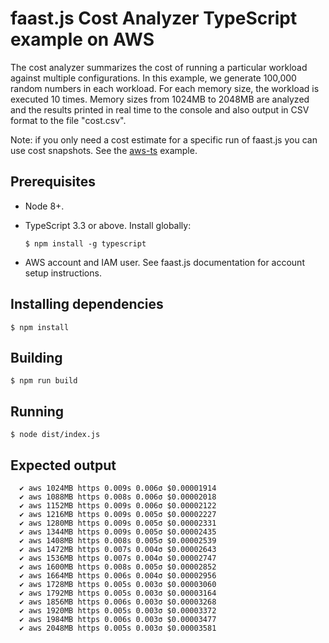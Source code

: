 # faast.js Cost Analyzer TypeScript example on AWS

The cost analyzer summarizes the cost of running a particular workload against multiple configurations. In this example, we generate 100,000 random numbers in each workload. For each memory size, the workload is executed 10 times. Memory sizes from 1024MB to 2048MB are analyzed and the results printed in real time to the console and also output in CSV format to the file "cost.csv".

Note: if you only need a cost estimate for a specific run of faast.js you can use cost snapshots. See the [aws-ts](../aws-ts/README.md) example.

## Prerequisites

-   Node 8+.

-   TypeScript 3.3 or above. Install globally:

    ```shell
    $ npm install -g typescript
    ```

-   AWS account and IAM user. See faast.js documentation for account setup instructions.

## Installing dependencies

```shell
$ npm install
```

## Building

```shell
$ npm run build
```

## Running

```shell
$ node dist/index.js
```

## Expected output

```text
  ✔ aws 1024MB https 0.009s 0.006σ $0.00001914
  ✔ aws 1088MB https 0.008s 0.006σ $0.00002018
  ✔ aws 1152MB https 0.009s 0.006σ $0.00002122
  ✔ aws 1216MB https 0.009s 0.005σ $0.00002227
  ✔ aws 1280MB https 0.009s 0.005σ $0.00002331
  ✔ aws 1344MB https 0.009s 0.005σ $0.00002435
  ✔ aws 1408MB https 0.008s 0.005σ $0.00002539
  ✔ aws 1472MB https 0.007s 0.004σ $0.00002643
  ✔ aws 1536MB https 0.007s 0.004σ $0.00002747
  ✔ aws 1600MB https 0.008s 0.005σ $0.00002852
  ✔ aws 1664MB https 0.006s 0.004σ $0.00002956
  ✔ aws 1728MB https 0.005s 0.003σ $0.00003060
  ✔ aws 1792MB https 0.005s 0.003σ $0.00003164
  ✔ aws 1856MB https 0.006s 0.003σ $0.00003268
  ✔ aws 1920MB https 0.005s 0.003σ $0.00003372
  ✔ aws 1984MB https 0.006s 0.003σ $0.00003477
  ✔ aws 2048MB https 0.005s 0.003σ $0.00003581
```

